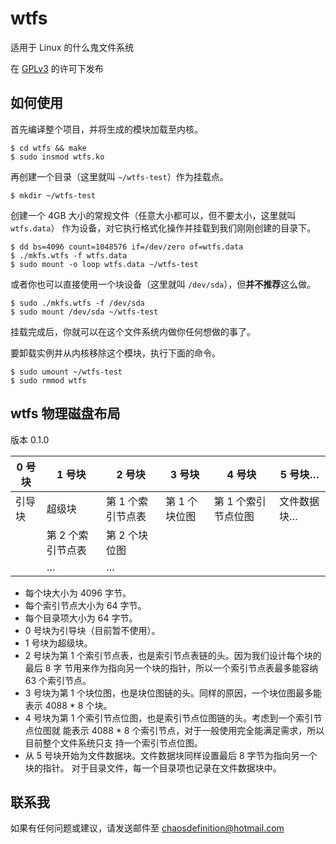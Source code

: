 # wtfs
适用于 Linux 的什么鬼文件系统

在 [GPLv3](https://github.com/chaosdefinition/wtfs/blob/master/LICENSE.txt) 的许可下发布

## 如何使用
首先编译整个项目，并将生成的模块加载至内核。
```Shell
$ cd wtfs && make
$ sudo insmod wtfs.ko
```

再创建一个目录（这里就叫 `~/wtfs-test`）作为挂载点。
```Shell
$ mkdir ~/wtfs-test
```

创建一个 4GB 大小的常规文件（任意大小都可以，但不要太小，这里就叫 `wtfs.data`）
作为设备，对它执行格式化操作并挂载到我们刚刚创建的目录下。
```Shell
$ dd bs=4096 count=1048576 if=/dev/zero of=wtfs.data
$ ./mkfs.wtfs -f wtfs.data
$ sudo mount -o loop wtfs.data ~/wtfs-test
```
或者你也可以直接使用一个块设备（这里就叫 `/dev/sda`），但**并不推荐**这么做。
```Shell
$ sudo ./mkfs.wtfs -f /dev/sda
$ sudo mount /dev/sda ~/wtfs-test
```

挂载完成后，你就可以在这个文件系统内做你任何想做的事了。

要卸载实例并从内核移除这个模块，执行下面的命令。
```Shell
$ sudo umount ~/wtfs-test
$ sudo rmmod wtfs
```

## wtfs 物理磁盘布局
版本 0.1.0

0 号块 | 1 号块 | 2 号块 | 3 号块 | 4 号块 | 5 号块… |
------ | ------ | ------ | ------ | ------ | ------- |
引导块 | 超级块 | 第 1 个索引节点表 | 第 1 个块位图 | 第 1 个索引节点位图 | 文件数据块…
 | | 第 2 个索引节点表 | 第 2 个块位图 | |
 | | … | … | |

* 每个块大小为 4096 字节。
* 每个索引节点大小为 64 字节。
* 每个目录项大小为 64 字节。
* 0 号块为引导块（目前暂不使用）。
* 1 号块为超级块。
* 2 号块为第 1 个索引节点表，也是索引节点表链的头。因为我们设计每个块的最后 8 字
节用来作为指向另一个块的指针，所以一个索引节点表最多能容纳 63 个索引节点。
* 3 号块为第 1 个块位图，也是块位图链的头。同样的原因，一个块位图最多能表示
 4088 * 8 个块。
* 4 号块为第 1 个索引节点位图，也是索引节点位图链的头。考虑到一个索引节点位图就
能表示 4088 * 8 个索引节点，对于一般使用完全能满足需求，所以目前整个文件系统只支
持一个索引节点位图。
* 从 5 号块开始为文件数据块。文件数据块同样设置最后 8 字节为指向另一个块的指针。
对于目录文件，每一个目录项也记录在文件数据块中。

## 联系我
如果有任何问题或建议，请发送邮件至 chaosdefinition@hotmail.com
